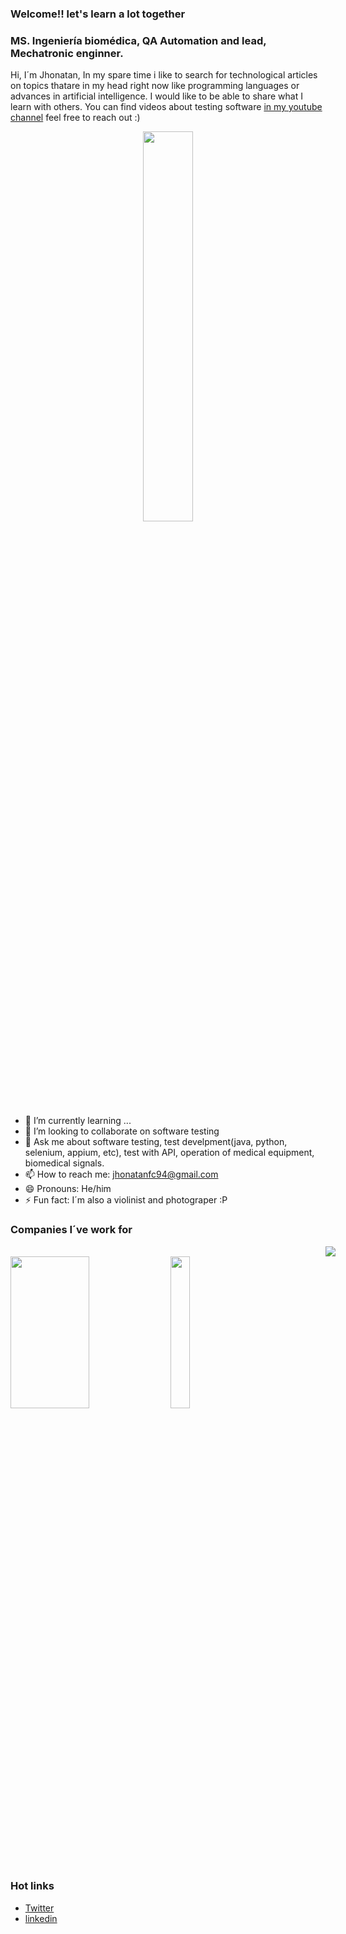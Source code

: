 ### Welcome!! let's learn a lot together

### MS. Ingeniería biomédica, QA Automation and lead, Mechatronic enginner.
Hi, I´m Jhonatan, In my spare time i like to search for technological articles on topics thatare in my head right now like programming languages or advances in
artificial intelligence. I would like to be able to share what I learn with others.
You can find videos about testing software [in my youtube channel](https://www.youtube.com/channel/UC3-FF-SyaeuFI6s3KbZ0Lzg) feel free to reach out :)

<p align="center">
  <img src="https://user-images.githubusercontent.com/57847341/120346700-9ccfa100-c2c9-11eb-8839-7fddd90ffb64.png" width="40%" height="40%">
</p>

- 🌱 I’m currently learning ...
- 👯 I’m looking to collaborate on software testing
- 💬 Ask me about software testing, test develpment(java, python, selenium, appium, etc), test with API, operation of medical equipment, biomedical signals.
- 📫 How to reach me: jhonatanfc94@gmail.com
- 😄 Pronouns: He/him
- ⚡ Fun fact: I´m also a violinist and photograper :P

### Companies I´ve work for
<p align="left">
  <img src="https://cdn.fastpixel.io/fp/ret_img+v_f636+q_glossy+to_webp/cognits.co/wp-content/uploads/2023/09/cognits.svg" HSPACE="100%">
  <img src="https://d1.awsstatic.com/case-studies/digital-marketing/ufm%20logo.ac271a0bf20ec23caaf98a6ecca4a07a58e5590a.png" width="50%" height="25%">
  <img src="https://media.licdn.com/dms/image/v2/D4E0BAQErdGZSS2YjFg/company-logo_200_200/company-logo_200_200/0/1737389071790/grupocayala_logo?e=1755129600&v=beta&t=0xs1DoOgy_8ME_7TURQlUARJG1UqT6kv4XbspwPJEeQ" width="25%" height="25%">
</p>

### Hot links
- [Twitter](https://twitter.com/jhonafc94)
- [linkedin](https://www.linkedin.com/in/jhonatanfloresc/)

